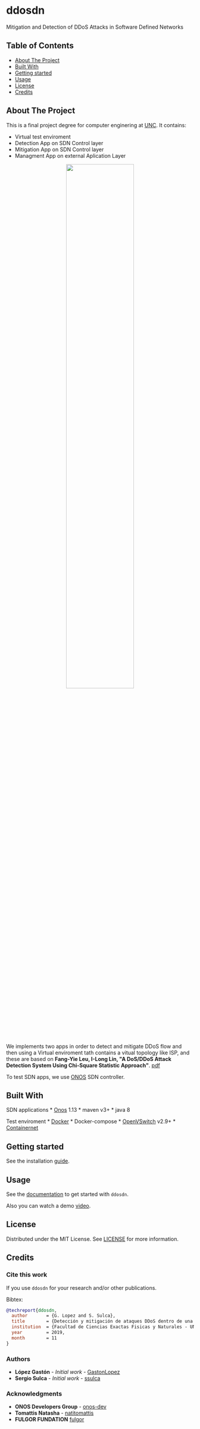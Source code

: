 # ddosdn
Mitigation and Detection of DDoS Attacks in Software Defined Networks

## Table of Contents

- [About The Project](#about-the-project)
- [Built With](#built-with)
- [Getting started](#getting-started)
- [Usage](#usage)
- [License](#license)
- [Credits](#credits)

<!-- ABOUT THE PROJECT -->
## About The Project
This is a final project degree for computer enginering at
[UNC](https://www.unc.edu.ar/english/). It contains:

 * Virtual test enviroment
 * Detection App on SDN Control layer
 * Mitigation App on SDN Control layer
 * Managment App on external Aplication Layer

<p style="text-align: center;">
<img src=topo/images/onos_topo.png width=60%>
</p>

We implements two apps in order to detect and mitigate DDoS flow and then using
a Virtual enviroment tath contains a vitual topology like ISP, and these are
based on **Fang-Yie Leu, I-Long Lin, "A DoS/DDoS Attack Detection System Using
Chi-Square Statistic Approach"**.
[pdf](http://www.iiisci.org/journal/CV$/sci/pdfs/GI137NK.pdf)

To test SDN apps, we use [ONOS](https://onosproject.org/) SDN controller.

## Built With
SDN applications
    * [Onos](https://github.com/opennetworkinglab/onos) 1.13
    * maven v3+
    * java 8

Test enviroment
    * [Docker](https://www.docker.com/)
    * Docker-compose
    * [OpenVSwitch](https://www.openvswitch.org/) v2.9+
    * [Containernet](https://github.com/containernet/containernet)

## Getting started
See the installation [guide](./docs/install.md).

## Usage
See the [documentation](./docs/use.md) to get started with `ddosdn`.

Also you can watch a demo [video](https://youtu.be/oPERE8d_F40).

## License
Distributed under the MIT License. See [LICENSE](LICENSE) for more information.

## Credits
### Cite this work
If you use `ddosdn` for your research and/or other publications.

Bibtex:
```bibtex
@techreport{ddosdn,
  author       = {G. Lopez and S. Sulca},
  title        = {Detección y mitigación de ataques DDoS dentro de una arquitectura SDN},
  institution  = {Facultad de Ciencias Exactas Fisicas y Naturales - UNC},
  year         = 2019,
  month        = 11
}
```

### Authors

* **López Gastón** - *Initial work* - [GastonLopez](https://github.com//GastonLopez)
* **Sergio Sulca** - *Initial work* - [ssulca](https://github.com/ssulca)

### Acknowledgments

* **ONOS Developers Group** - [onos-dev](https://groups.google.com/a/onosproject.org/forum/#!forum/onos-dev)
* **Tomattis Natasha** - [natitomattis](https://github.com/natitomattis)
* **FULGOR FUNDATION** [fulgor](http://www.fundacionfulgor.org.ar/sitio/index.php)
